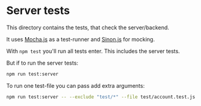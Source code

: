 # Server tests

This directory contains the tests, that check the server/backend.

It uses [Mocha.js](https://mochajs.org/) as a test-runner and [Sinon.js](https://sinonjs.org) for mocking.

With `npm test` you'll run all tests enter. This includes the server tests.

But if to run the server tests:

```sh
npm run test:server
```

To run one test-file you can pass add extra arguments:

```sh
npm run test:server -- --exclude "test/*" --file test/account.test.js
```
